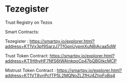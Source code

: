 # Tezegister
Trust Registry on Tezos

Smart Contracts:

Tezegister : https://smartpy.io/explorer.html?address=KT1Vx3pf9SarzJ7TfGpnUypmXuN8iAcaa5dW

Trust Token Contract: https://smartpy.io/explorer.html?address=KT1HthyHF7NfS6tWAtnkpoCp47bQBGtkcMCP

Mistrust Token Contract : https://smartpy.io/explorer.html?address=KT1VT8vnPcfTP5L2MQNoZLZfHJ4ZtjoFoBq4

